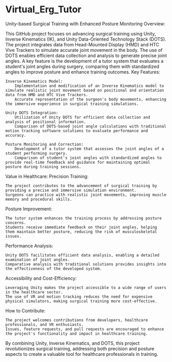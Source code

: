 # Virtual_Erg_Tutor

Unity-based Surgical Training with Enhanced Posture Monitoring
Overview:

This GitHub project focuses on advancing surgical training using Unity, Inverse Kinematics (IK), and Unity Data-Oriented Technology Stack (DOTS). The project integrates data from Head-Mounted Display (HMD) and HTC Vive Trackers to simulate accurate joint movement in the body. The use of DOTS enables efficient data collection and analysis to generate precise joint angles. A key feature is the development of a tutor system that evaluates a student's joint angles during surgery, comparing them with standardized angles to improve posture and enhance training outcomes.
Key Features:

    Inverse Kinematics Model:
        Implementation and modification of an Inverse Kinematics model to simulate realistic joint movement based on positional and orientation data from HMD and HTC Vive Trackers.
        Accurate representation of the surgeon's body movements, enhancing the immersive experience in surgical training simulations.

    Unity DOTS Integration:
        Utilization of Unity DOTS for efficient data collection and analysis of positional information.
        Comparison of DOTS-based joint angle calculations with traditional motion tracking software solutions to evaluate performance and accuracy.

    Posture Monitoring and Correction:
        Development of a tutor system that assesses the joint angles of a student performing surgery.
        Comparison of student's joint angles with standardized angles to provide real-time feedback and guidance for maintaining optimal posture during training sessions.

Value in Healthcare:
Precision Training:

    The project contributes to the advancement of surgical training by providing a precise and immersive simulation environment.
    Surgeons can practice with realistic joint movements, improving muscle memory and procedural skills.

Posture Improvement:

    The tutor system enhances the training process by addressing posture concerns.
    Students receive immediate feedback on their joint angles, helping them maintain better posture, reducing the risk of musculoskeletal issues.

Performance Analysis:

    Unity DOTS facilitates efficient data analysis, enabling a detailed examination of joint angles.
    Comparative analysis with traditional solutions provides insights into the effectiveness of the developed system.

Accessibility and Cost-Efficiency:

    Leveraging Unity makes the project accessible to a wide range of users in the healthcare sector.
    The use of VR and motion tracking reduces the need for expensive physical simulators, making surgical training more cost-effective.

How to Contribute:

    The project welcomes contributions from developers, healthcare professionals, and VR enthusiasts.
    Issues, feature requests, and pull requests are encouraged to enhance the project's functionality and impact in healthcare training.

By combining Unity, Inverse Kinematics, and DOTS, this project revolutionizes surgical training, addressing both precision and posture aspects to create a valuable tool for healthcare professionals in training.
